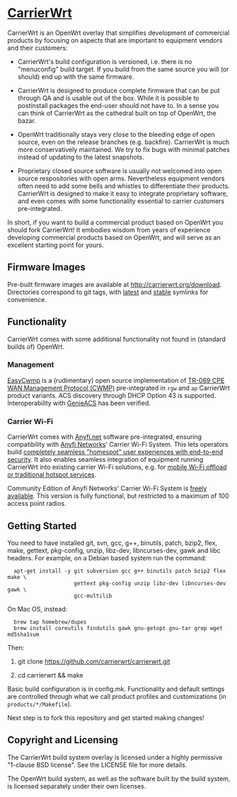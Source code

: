 
[CarrierWrt](http://carrierwrt.org)
==========

CarrierWrt is an OpenWrt overlay that simplifies development of commercial
products by focusing on aspects that are important to equipment vendors and
their customers:

* CarrierWrt's build configuration is versioned, i.e. there is no "menuconfig"
  build target. If you build from the same source you will (or should) end up
  with the same firmware.

* CarrierWrt is designed to produce complete firmware that can be put through
  QA and is usable out of the box. While it is possible to postinstall packages
  the end-user should not have to. In a sense you can think of CarrierWrt as
  the cathedral built on top of OpenWrt, the bazar.

* OpenWrt traditionally stays very close to the bleeding edge of open source,
  even on the release branches (e.g. backfire). CarrierWrt is much more
  conservatively maintained. We try to fix bugs with minimal patches instead of
  updating to the latest snapshots.

* Proprietary closed source software is usually not welcomed into open source
  respositories with open arms. Nevertheless equipment vendors often need to
  add some bells and whistles to differentiate their products. CarrierWrt is
  designed to make it easy to integrate proprietary software, and even comes
  with some functionality essential to carrier customers pre-integrated.

In short, if you want to build a commercial product based on OpenWrt you should
fork CarrierWrt! It embodies wisdom from years of experience developing
commercial products based on OpenWrt, and will serve as an excellent starting
point for yours.

## Firmware Images

Pre-built firmware images are available at http://carrierwrt.org/download.
Directories correspond to git tags, with [latest](http://carrierwrt.org/download/latest)
and [stable](http://carrierwrt.org/download/stable) symlinks for convenience.

## Functionality

CarrierWrt comes with some additional functionality not found in (standard
builds of) OpenWrt.

### Management

[EasyCwmp](http://github.com/carrierwrt/easycwmp) is a (rudimentary) open source
implementation of
[TR-069 CPE WAN Management Protocol (CWMP)](http://en.wikipedia.org/wiki/TR-069)
pre-integrated in `rgw` and `ap` CarrierWrt product variants. ACS discovery
through DHCP Option 43 is supported. Interoperability with
[GenieACS](http://github.com/carrierwrt/genieacs) has been verified.

### Carrier Wi-Fi

CarrierWrt comes with [Anyfi.net](http://anyfi.net) software pre-integrated,
ensuring compatibility with [Anyfi Networks](http://www.anyfinetworks.com)'
Carrier Wi-Fi System. This lets operators build [completely seamless "homespot"
user experiences with end-to-end security](http://www.anyfinetworks.com/solutions#simple).
It also enables seamless integration of equipment running CarrierWrt into
existing carrier Wi-Fi solutions, e.g. for [mobile Wi-Fi offload or traditional
hotspot services](http://www.anyfinetworks.com/solutions#hotspot).

Community Edition of Anyfi Networks' Carrier Wi-Fi System is
[freely available](http://www.anyfinetworks.com/download). This version 
is fully functional, but restricted to a maximum of 100 access point
radios.

## Getting Started

You need to have installed git, svn, gcc, g++, binutils, patch, bzip2, flex,
make, gettext, pkg-config, unzip, libz-dev, libncurses-dev, gawk and libc
headers. For example, on a Debian based system run the command:

```
  apt-get install -y git subversion gcc g++ binutils patch bzip2 flex make \
                     gettext pkg-config unzip libz-dev libncurses-dev gawk \
                     gcc-multilib
```

On Mac OS, instead:

```
  brew tap homebrew/dupes
  brew install coreutils findutils gawk gnu-getopt gnu-tar grep wget md5sha1sum
```

Then:

1. git clone https://github.com/carrierwrt/carrierwrt.git

2. cd carrierwrt && make

Basic build configuration is in config.mk. Functionality and default settings
are controlled through what we call product profiles and customizations (in
`products/*/Makefile`).

Next step is to fork this repository and get started making changes!

## Copyright and Licensing

The CarrierWrt build system overlay is licensed under a highly permissive
"1-clause BSD license". See the LICENSE file for more details.

The OpenWrt build system, as well as the software built by the build system, is
licensed separately under their own licenses.

